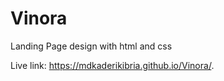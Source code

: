 # Vinora
Landing Page design with html and css

Live link: https://mdkaderikibria.github.io/Vinora/.
